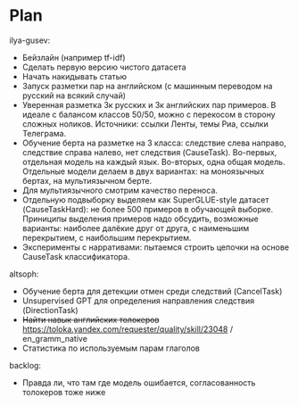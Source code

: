 # Plan

ilya-gusev:
- Бейзлайн (например tf-idf)
- Сделать первую версию чистого датасета
- Начать накидывать статью
- Запуск разметки пар на английском (с машинным переводом на русский на всякий случай)
- Уверенная разметка 3к русских и 3к английских пар примеров. В идеале с балансом классов 50/50, можно с перекосом в сторону сложных ноликов. Источники: ссылки Ленты, темы Риа, ссылки Телеграма.
- Обучение берта на разметке на 3 класса: следствие слева направо, следствие справа налево, нет следствия (CauseTask). Во-первых, отдельная модель на каждый язык. Во-вторых, одна общая модель. Отдельные модели делаем в двух вариантах: на моноязычных бертах, на мультиязычном берте.
- Для мультиязычного смотрим качество переноса.
- Отдельную подвыборку выделяем как SuperGLUE-style датасет (CauseTaskHard): не более 500 примеров в обучающей выборке. Приниципы выделения примеров надо обсудить, возможные варианты: наиболее далёкие друг от друга, с наименьшим перекрытием, с наибольшим перекрытием. 
- Эксперименты с нарративами: пытаемся строить цепочки на основе CauseTask классификатора.

altsoph:
- Обучение берта для детекции отмен среди следствий (CancelTask)
- Unsupervised GPT для определения направления следствия (DirectionTask)
- ~~Найти навык английских толокеров~~ https://toloka.yandex.com/requester/quality/skill/23048 / en_gramm_native
- Статистика по используемым парам глаголов

backlog:
- Правда ли, что там где модель ошибается, согласованность толокеров тоже ниже
